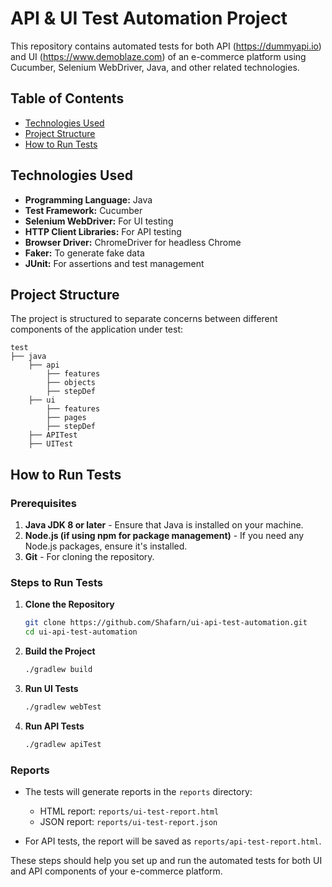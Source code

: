 # API & UI Test Automation Project

This repository contains automated tests for both API (https://dummyapi.io) and UI (https://www.demoblaze.com) of an e-commerce platform using Cucumber, Selenium WebDriver, Java, and other related technologies.

## Table of Contents

- [Technologies Used](#technologies-used)
- [Project Structure](#project-structure)
- [How to Run Tests](#how-to-run-tests)

## Technologies Used

- **Programming Language:** Java
- **Test Framework:** Cucumber
- **Selenium WebDriver:** For UI testing
- **HTTP Client Libraries:** For API testing
- **Browser Driver:** ChromeDriver for headless Chrome
- **Faker:** To generate fake data
- **JUnit:** For assertions and test management

## Project Structure

The project is structured to separate concerns between different components of the application under test:

```
test
├── java
    ├── api
        ├── features
        ├── objects
        ├── stepDef
    ├── ui
        ├── features
        ├── pages
        ├── stepDef
    ├── APITest
    ├── UITest
```

## How to Run Tests

### Prerequisites
1. **Java JDK 8 or later** - Ensure that Java is installed on your machine.
2. **Node.js (if using npm for package management)** - If you need any Node.js packages, ensure it's installed.
3. **Git** - For cloning the repository.

### Steps to Run Tests

1. **Clone the Repository**
   ```sh
   git clone https://github.com/Shafarn/ui-api-test-automation.git
   cd ui-api-test-automation
   ```

2. **Build the Project**
   ```sh
   ./gradlew build
   ```

3. **Run UI Tests**
   ```sh
   ./gradlew webTest
   ```

4. **Run API Tests**
   ```sh
   ./gradlew apiTest
   ```

### Reports
- The tests will generate reports in the `reports` directory:
  - HTML report: `reports/ui-test-report.html`
  - JSON report: `reports/ui-test-report.json`
  
- For API tests, the report will be saved as `reports/api-test-report.html`.

These steps should help you set up and run the automated tests for both UI and API components of your e-commerce platform.
